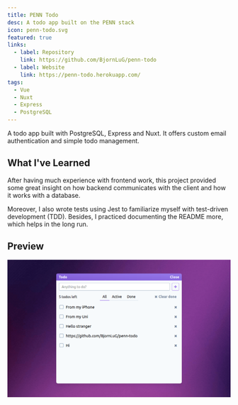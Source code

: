 ```yaml
---
title: PENN Todo
desc: A todo app built on the PENN stack
icon: penn-todo.svg
featured: true
links:
  - label: Repository
    link: https://github.com/BjornLuG/penn-todo
  - label: Website
    link: https://penn-todo.herokuapp.com/
tags:
  - Vue
  - Nuxt
  - Express
  - PostgreSQL
---
```


A todo app built with PostgreSQL, Express and Nuxt. It offers custom email authentication and simple todo management.

<!-- endexcerpt -->

## What I've Learned

After having much experience with frontend work, this project provided some great insight on how backend communicates with the client and how it works with a database.

Moreover, I also wrote tests using Jest to familiarize myself with test-driven development (TDD). Besides, I practiced documenting the README more, which helps in the long run.

## Preview

![Website preview](./preview.png)
